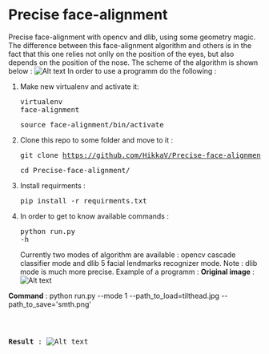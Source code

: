 # Precise face-alignment
Precise face-alignment with opencv and dlib, using some geometry magic.
The difference between this face-alignment algorithm and others is in the fact that this one relies not onlly on the position of the eyes, but also depends on the position of the nose. The scheme of the algorithm is shown below :
![Alt text](https://github.com/HikkaV/Precise-face-alignment/blob/master/face_alignment.png?raw=true "Face alignment algorithm")
In order to use a programm do the following :
1) Make new virtualenv and activate it: <pre>virtualenv face-alignment</pre> <pre>source face-alignment/bin/activate</pre>
2) Clone this repo to some folder and move to it : <pre>git clone https://github.com/HikkaV/Precise-face-alignment</pre> 
   <pre>cd Precise-face-alignment/</pre>
3) Install requirments : <pre>pip install -r requirments.txt</pre>
4) In order to get to know available commands : <pre>python run.py -h</pre>
Currently two modes of algorithm are available : opencv cascade classifier mode and dlib 5 facial lendmarks recognizer mode. 
Note : dlib mode is much more precise.
Example of a programm :
**Original image** :
![Alt text](https://github.com/HikkaV/Precise-face-alignment/blob/master/tilthead.jpg?raw=true "Original image")

**Command** : 
</pre>python run.py --mode 1 --path_to_load=tilthead.jpg --path_to_save='smth.png'<pre>

**Result** :
![Alt text](https://github.com/HikkaV/Precise-face-alignment/blob/master/smth.png?raw=true "Result")
